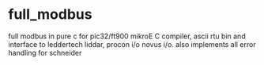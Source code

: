 # full_modbus
full modbus in pure c for pic32/ft900 mikroE C compiler, ascii rtu bin and interface to leddertech liddar, procon i/o novus i/o.
also implements all error handling for schneider
